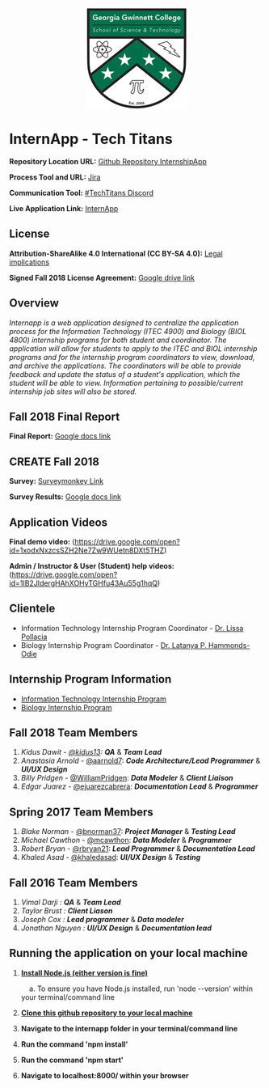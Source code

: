 <div style="text-align:center"><img src ="public/images/logos.png" /></div>

# InternApp - Tech Titans

**Repository Location URL:** [Github Repository InternshipApp](https://github.com/soft-eng-practicum/internapp/tree/fall2018)

**Process Tool and URL:** [Jira](http://itec-gunay.duckdns.org:8080/)

**Communication Tool:** [#TechTitans Discord](https://discordapp.com/channels/349336806208045068/484669720797118479)

**Live Application Link:** [InternApp](http://ggc-internapp.herokuapp.com/)

## License

**Attribution-ShareAlike 4.0 International (CC BY-SA 4.0):** [Legal implications](https://creativecommons.org/licenses/by-sa/4.0/legalcode)

**Signed Fall 2018 License Agreement:** [Google drive link](https://drive.google.com/file/d/0B7qocu_f8Ouqa2NQdnVpZWtSVlE/view?usp=sharing)

## Overview

_Internapp is a web application designed to centralize the application process for the Information Technology (ITEC 4900) and Biology (BIOL 4800) internship programs for both student and coordinator. The application will allow for students to apply to the ITEC and BIOL internship programs and for the internship program coordinators to view, download, and archive the applications. The coordinators will be able to provide feedback and update the status of a student's application, which the student will be able to view. Information pertaining to possible/current internship job sites will also be stored._

## Fall 2018 Final Report

**Final Report:** [Google docs link](https://docs.google.com/document/d/14bPVeReTpH6RkloFUZmiIxMZo8cSe6K3K5anvwolyLU/edit?usp=sharing)

## CREATE Fall 2018

**Survey:** [Surveymonkey Link](https://www.surveymonkey.com/r/PDBYFQT)

**Survey Results:** [Google docs link](https://drive.google.com/open?id=1g0W9waGUavpq-RcSLb5mhasSQGrxeIgh)

## Application Videos

**Final demo video:**
(https://drive.google.com/open?id=1xodxNxzcsSZH2Ne7Zw9WUetn8DXt5THZ)

**Admin / Instructor & User (Student) help videos:** (https://drive.google.com/open?id=1IB2JIdergHAhXOHyTGHfu43Au55g1hqQ)

## Clientele

- Information Technology Internship Program Coordinator - [Dr. Lissa Pollacia](http://www.ggc.edu/about-ggc/directory/lissa-pollacia)
- Biology Internship Program Coordinator - [Dr. Latanya P. Hammonds-Odie](http://www.ggc.edu/about-ggc/directory/latanya-hammonds-odie)

## Internship Program Information

- [Information Technology Internship Program](http://www.ggc.edu/academics/schools/school-of-science-and-technology/internships/#itec4900)
- [Biology Internship Program](http://www.ggc.edu/academics/schools/school-of-science-and-technology/internships/#chem4800)

## Fall 2018 Team Members

1. _Kidus Dawit - [@kidus13](https://github.com/kidus13):_ **_QA_** & **_Team Lead_** <br>
2. _Anastasia Arnold_ - [@aarnold7](https://github.com/aarnold7): **_Code Architecture/Lead Programmer_** & **_UI/UX Design_**<br>
3. _Billy Pridgen_ - [@WilliamPridgen](https://github.com/WilliamPridgen): **_Data Modeler_** & **_Client Liaison_** <br>
4. _Edgar Juarez_ - [@ejuarezcabrera](https://github.com/ejuarezcabrera): **_Documentation Lead_** & **_Programmer_** <br>

## Spring 2017 Team Members

1. _Blake Norman_ - [@bnorman37](https://github.com/blakenorman37): **_Project Manager_** & **_Testing Lead_**<br>
2. _Michael Cawthon_ - [@mcawthon](https://github.com/mcawthon): **_Data Modeler_** & **_Programmer_**<br>
3. _Robert Bryan_ - [@rbryan21](https://github.com/rbryan21): **_Lead Programmer_** & **_Documentation Lead_**<br>
4. _Khaled Asad_ - [@khaledasad](https://github.com/khaledasad): **_UI/UX Design_** & **_Testing_**<br>

## Fall 2016 Team Members

1. _Vimal Darji :_ **_QA_** & **_Team Lead_** <br>
2. _Taylor Brust :_ **_Client Liason_** <br>
3. _Joseph Cox :_ **_Lead programmer_** & **_Data modeler_**<br>
4. _Jonathan Nguyen :_ **_UI/UX Design_** & **_Documentation lead_**<br>

## Running the application on your local machine

1. **[Install Node.js (either version is fine)](https://nodejs.org/en/)**<br>

   &nbsp;&nbsp;&nbsp;&nbsp;a. To ensure you have Node.js installed, run 'node --version' within your terminal/command line<br/>

2. **[Clone this github repository to your local machine](https://github.com/soft-eng-practicum/internapp)**<br>
3. **Navigate to the internapp folder in your terminal/command line**<br>
4. **Run the command 'npm install'**<br>
5. **Run the command 'npm start'**<br>
6. **Navigate to localhost:8000/ within your browser**<br>
